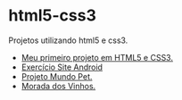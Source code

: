 # html5-css3
 Projetos utilizando html5 e css3.
<ul>
<li>
<a href="https://nathanbergamo.github.io/as-casas-de-hogwarts/">Meu primeiro projeto em HTML5 e CSS3.</a> </li>
<li> 
<a href="https://nathanbergamo.github.io/html5-css3/Exercicios%20na%20prática/desafio-010/android.html">Exercício Site Android</a>
</li>
<li>
<a href="https://nathanbergamo.github.io/html5-css3/Exercicios%20na%20prática/pets/index.html">Projeto Mundo Pet.</a> </li>
<li> 
 <a href="https://nathanbergamo.github.io/html5-css3/Exercicios%20na%20pr%C3%A1tica/vinho/index.html">Morada dos Vinhos.</a> </li>
</ul>

